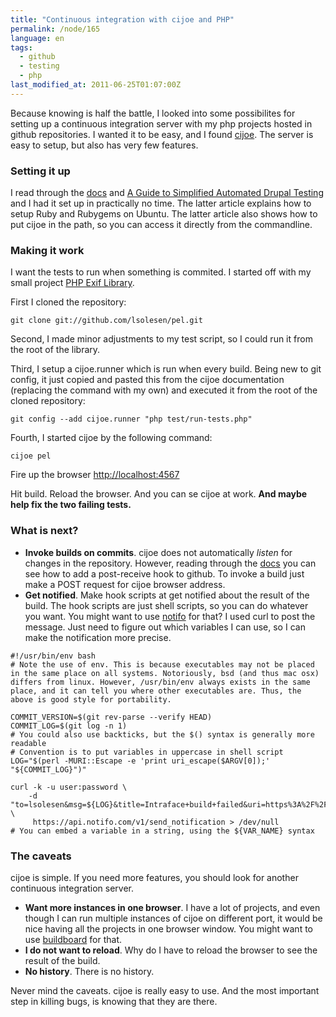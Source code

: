 ```yaml
---
title: "Continuous integration with cijoe and PHP"
permalink: /node/165
language: en
tags:
  - github
  - testing
  - php
last_modified_at: 2011-06-25T01:07:00Z
---
```


Because knowing is half the battle, I looked into some possibilites for setting up a continuous integration server with my php projects hosted in github repositories. I wanted it to be easy, and I found [cijoe](http://github.com/defunkt/cijoe). The server is easy to setup, but also has very few features.

### Setting it up

I read through the [docs](http://github.com/defunkt/cijoe) and [A Guide to Simplified Automated Drupal Testing](http://affinitybridge.com/blog/guide-simplified-automated-drupal-testing) and I had it set up in practically no time. The latter article explains how to setup Ruby and Rubygems on Ubuntu. The latter article also shows how to put cijoe in the path, so you can access it directly from the commandline.

### Making it work

I want the tests to run when something is commited. I started off with my small project [PHP Exif Library](https://github.com/lsolesen/pel/).

First I cloned the repository:

`git clone git://github.com/lsolesen/pel.git`

Second, I made minor adjustments to my test script, so I could run it from the root of the library.

Third, I setup a cijoe.runner which is run when every build. Being new to git config, it just copied and pasted this from the cijoe documentation (replacing the command with my own) and executed it from the root of the cloned repository:

`git config --add cijoe.runner "php test/run-tests.php"`

Fourth, I started cijoe by the following command:

`cijoe pel`

Fire up the browser [http://localhost:4567](http://localhost:4567/)

Hit build. Reload the browser. And you can se cijoe at work. **And maybe help fix the two failing tests.**

### What is next?

- **Invoke builds on commits**. cijoe does not automatically _listen_ for changes in the repository. However, reading through the [docs](http://github.com/defunkt/cijoe) you can see how to add a post-receive hook to github. To invoke a build just make a POST request for cijoe browser address.
- **Get notified**. Make hook scripts at get notified about the result of the build. The hook scripts are just shell scripts, so you can do whatever you want. You might want to use [notifo](http://notifo.com) for that? I used curl to post the message. Just need to figure out which variables I can use, so I can make the notification more precise.

```
#!/usr/bin/env bash
# Note the use of env. This is because executables may not be placed in the same place on all systems. Notoriously, bsd (and thus mac osx) differs from linux. However, /usr/bin/env always exists in the same place, and it can tell you where other executables are. Thus, the above is good style for portability.

COMMIT_VERSION=$(git rev-parse --verify HEAD)
COMMIT_LOG=$(git log -n 1)
# You could also use backticks, but the $() syntax is generally more readable
# Convention is to put variables in uppercase in shell script
LOG="$(perl -MURI::Escape -e 'print uri_escape($ARGV[0]);' "${COMMIT_LOG}")"

curl -k -u user:password \
    -d "to=lsolesen&msg=${LOG}&title=Intraface+build+failed&uri=https%3A%2F%2Fgithub.com%2Fintraface%2Fintraface.dk%2Fcommit%2F${COMMIT_VERSION}" \
     https://api.notifo.com/v1/send_notification > /dev/null
# You can embed a variable in a string, using the ${VAR_NAME} syntax
```

### The caveats

cijoe is simple. If you need more features, you should look for another continuous integration server.

- **Want more instances in one browser**. I have a lot of projects, and even though I can run multiple instances of cijoe on different port, it would be nice having all the projects in one browser window. You might want to use [buildboard](https://github.com/jacobat/buildboard) for that.
- **I do not want to reload**. Why do I have to reload the browser to see the result of the build.
- **No history**. There is no history.

Never mind the caveats. cijoe is really easy to use. And the most important step in killing bugs, is knowing that they are there.
